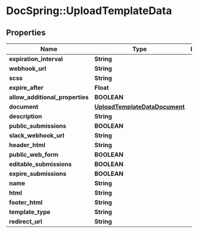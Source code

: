 # DocSpring::UploadTemplateData

## Properties
Name | Type | Description | Notes
------------ | ------------- | ------------- | -------------
**expiration_interval** | **String** |  | [optional] 
**webhook_url** | **String** |  | [optional] 
**scss** | **String** |  | [optional] 
**expire_after** | **Float** |  | [optional] 
**allow_additional_properties** | **BOOLEAN** |  | [optional] 
**document** | [**UploadTemplateDataDocument**](UploadTemplateDataDocument.md) |  | [optional] 
**description** | **String** |  | [optional] 
**public_submissions** | **BOOLEAN** |  | [optional] 
**slack_webhook_url** | **String** |  | [optional] 
**header_html** | **String** |  | [optional] 
**public_web_form** | **BOOLEAN** |  | [optional] 
**editable_submissions** | **BOOLEAN** |  | [optional] 
**expire_submissions** | **BOOLEAN** |  | [optional] 
**name** | **String** |  | [optional] 
**html** | **String** |  | [optional] 
**footer_html** | **String** |  | [optional] 
**template_type** | **String** |  | [optional] 
**redirect_url** | **String** |  | [optional] 


